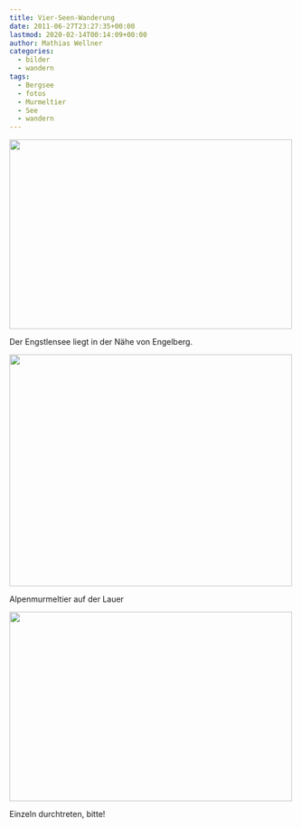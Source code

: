 ```yaml
---
title: Vier-Seen-Wanderung
date: 2011-06-27T23:27:35+00:00
lastmod: 2020-02-14T00:14:09+00:00
author: Mathias Wellner
categories:
  - bilder
  - wandern
tags:
  - Bergsee
  - fotos
  - Murmeltier
  - See
  - wandern
---
```

<div style="width: 510px" class="wp-caption aligncenter">
  <img src="https://lh4.googleusercontent.com/-KCyjWjL0eNs/TgjuUDDT8nI/AAAAAAAAAGM/1dX6lWj6Z3o/s800/MW_20110619_0258.jpg" height="335" width="500" />
  
  <p class="wp-caption-text">
    Der Engstlensee liegt in der Nähe von Engelberg.<br />
  </p>
</div>

<div style="width: 510px" class="wp-caption aligncenter">
  <img src="https://lh5.googleusercontent.com/-03S1mM2vDRo/TgjuTZf3hII/AAAAAAAAAF8/DyZLIt198Kg/s800/MW_20110619_0254.jpg" height="410" width="500" />
  
  <p class="wp-caption-text">
    Alpenmurmeltier auf der Lauer<br />
  </p>
</div>

<div style="width: 510px" class="wp-caption aligncenter">
  <img src="https://lh3.googleusercontent.com/-w4LP0b_q-Yo/TgjuU6OzoMI/AAAAAAAAAGc/DsgxAa5MS08/s800/MW_20110619_0262.jpg" height="335" width="500" />
  
  <p class="wp-caption-text">
    Einzeln durchtreten, bitte!<br />
  </p>
</div>